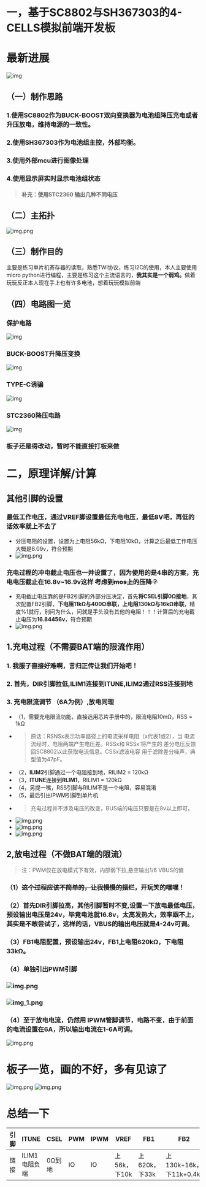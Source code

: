 # 一，基于SC8802与SH367303的4-CELLS模拟前端开发板
# 最新进展
![img](pic/zuizhong.png)
## （一）制作思路

### 1.使用SC8802作为BUCK-BOOST双向变换器为电池组降压充电或者升压放电，维持电源的一致性。
### 2.使用SH367303作为电池组主控，外部均衡。
### 3.使用外部mcu进行图像处理
### 4.使用显示屏实时显示电池组状态
> #### 补充：使用**STC2360** 输出几种不同电压
## （二）主拓扑
![img.png](pic/tuobu.png)
## （三）制作目的
主要是练习单片机寄存器的读取，熟悉TWI协议，练习I2C的使用，本人主要使用micro python进行编程，主要是练习这个主流语言的，<b>我其实是一个弱鸡。</b>做着玩玩反正本人现在手上也有许多电池，想着玩玩模拟前端
## （四）电路图一览
### 保护电路
![img](pic/SCH_模拟前端开发板_1-SH367303_2024-03-28.png)
### BUCK-BOOST升降压变换
![img](pic/SCH_模拟前端开发板_2-SC8802_2024-03-28.png)
### TYPE-C诱骗
![img](pic/SCH_模拟前端开发板_4-TYPE-C_2024-03-28.png)
### STC2360降压电路
![img](pic/SCH_模拟前端开发板_3-STC2360_2024-03-28.png)

### 板子还是得改动，暂时不能直接打板来做

# 二，原理详解/计算

## 其他引脚的设置
### 最低工作电压，通过VREF脚设置最低充电电压，最低8V吧，再低的话效率就上不去了
- 分压电阻的设置，设置为上电阻56kΩ，下电阻10kΩ，计算之后最低工作电压大概是8.09v，符合预期
- ![img.png](pic/分压电阻.png)

### 充电过程的冲电截止电压也一并设置了，因为使用的是4串的方案，充电电压截止在16.8v~16.9v这样 ~~考虑到mos上的压降？~~

+ 充电截止电压靠的是FB2引脚的外部分压决定，首先**将CSEL引脚0Ω接地**，其次配置FB2引脚，**下电阻11kΩ与400Ω串联，上电阻130kΩ与16kΩ串联**，精度%1就行，别问为什么，问就是手头没有其他的电阻！！！计算后的充电截止电压为**16.84456v**，符合预期
+ ![img.png](pic/FB2配置.png)
## 1.充电过程（不需要BAT端的限流作用）
### 1. ~~我服了直接好难啊~~，言归正传让我们开始吧！
### 2. 首先，**DIR**引脚拉低,ILIM1连接到**ITUNE**,ILIM2通过RSS连接到地
### 3. 充电限流调节 **（6A为例）**,放电同理
- （1，需要充电限流功能，直接选用芯片手册中的，限流电阻10mΩ，RSS = 1kΩ
- > 原话：RSNSx表示功率路径上的电流采样电阻（x代表1或2），当
电流流经时，电阻两端产生电压差。RSSx和 RSSx’将产生的
差分电压反馈回SC8802以此获取电流信息。CSSx滤波电容
用于滤除差分噪声，典型值为47pF。
- （2，**ILIM2**引脚通过一个电阻接到地，RILIM2 = 120kΩ
- （3，**ITUNE**连接到**RLIM1**，RILIM1 = 120kΩ
- （4，另提一嘴，RSS引脚与RILIM不是一个电阻，容易混淆
- （5，最后引出IPWM引脚到单片机
- > 充电过程并不涉及电压的改变，BUS端的电压只要是在8v以上即可。
- ![img.png](pic/限流.png)
- ![img.png](pic/充电限流电路.png)
- ![img.png](pic/LIM2.png)
## 2,放电过程（不做BAT端的限流）
> 注：PWM仅在放电模式下有效，内部弱下拉,悬空输出1/6 VBUS的值
### （1）~~这个过程应该不简单的，让我慢慢的摆烂~~，开玩笑的嘿嘿！
### （2）首先DIR引脚拉高，其他引脚暂时不变,设置一下放电最低电压，预设输出电压是24v，毕竟电池就16.8v，太高发热大，效率跟不上，~~其实是不敢尝试了~~，这样的话，VBUS的输出电压**就是4-24v可调**。
### （3）FB1电阻配置，预设输出24v，FB1上电阻620kΩ，下电阻33kΩ。
### （4）单独引出PWM引脚
###  ![img.png](pic/FB1配置.png)
###  ![img_1.png](pic/FB1动态调整.png)
###  （4）至于放电电流，仍然用 IPWM管脚调节，电路不变，由于前面的电流设置在6A，所以输出电流在1-6A可调。
![img.png](pic/放电.png)
# 板子一览，画的不好，多有见谅了
![img.png](pic/top.png)
![img.png](pic/bot.png)
# 总结一下
| 引脚   | ITUNE     | CSEL | PWM | IPWM | VREF      | FB1        | FB2                 | ILIM1      | ILIM2 |
|------|-----------|------|-----|------|-----------|------------|---------------------|------------|-------|
| 链接   | ILIM1电阻负端 | 0Ω到地 | IO  | IO   | 上56k，下10k | 上620k，下33k | 上130k+16k，下11k+0.4k | 120k到ITUNE | 120K  |



